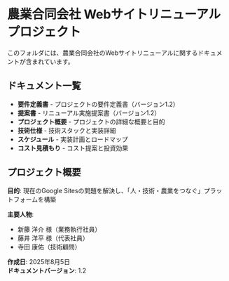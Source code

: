 # 農業合同会社 Webサイトリニューアルプロジェクト

このフォルダには、農業合同会社のWebサイトリニューアルに関するドキュメントが含まれています。

## ドキュメント一覧

- **要件定義書** - プロジェクトの要件定義書（バージョン1.2）
- **提案書** - リニューアル実施提案書（バージョン1.2）
- **プロジェクト概要** - プロジェクトの詳細な概要と目的
- **技術仕様** - 技術スタックと実装詳細
- **スケジュール** - 実装計画とロードマップ
- **コスト見積もり** - コスト提案と投資効果

## プロジェクト概要

**目的**: 現在のGoogle Sitesの問題を解決し、「人・技術・農業をつなぐ」プラットフォームを構築

**主要人物**:
- 新藤 洋介 様（業務執行社員）
- 藤井 洋平 様（代表社員）
- 寺田 康佑（技術顧問）

**作成日**: 2025年8月5日  
**ドキュメントバージョン**: 1.2
